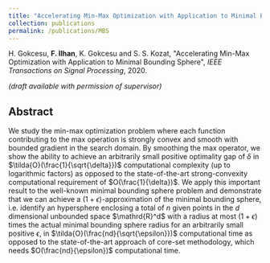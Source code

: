 ```yaml
---
title: "Accelerating Min-Max Optimization with Application to Minimal Bounding Sphere"
collection: publications
permalink: /publications/MBS
---
```

H. Gokcesu, <b>F. Ilhan</b>, K. Gokcesu and S. S. Kozat, "Accelerating Min-Max Optimization with Application to Minimal Bounding Sphere", <i>IEEE Transactions on Signal Processing</i>, 2020.

<i>(draft available with permission of supervisor)</i>

## Abstract

We study the min-max optimization problem where each function contributing to the max operation is strongly convex
and smooth with bounded gradient in the search domain. By smoothing the max operator, we show the
ability to achieve an arbitrarily small positive optimality gap of $\delta$ in $\tilda{O}(\frac{1}{\sqrt{\delta}})$ 
computational complexity (up to logarithmic factors) as opposed to the state-of-the-art strong-convexity computational 
requirement of $O(\frac{1}{\delta})$. We
apply this important result to the well-known minimal bounding sphere problem and demonstrate that we can achieve
a $(1+\epsilon)$-approximation of the minimal bounding sphere, i.e. identify an hypersphere enclosing a total of $n$ 
given
points in the $d$ dimensional unbounded space $\mathrd{R}^d$ with a radius at most $(1+\epsilon)$ times the actual minimal bounding
sphere radius for an arbitrarily small positive $\epsilon$, in $\tilda{O}(\frac{nd}{\sqrt{\epsilon}})$ 
computational time as opposed to the state-of-the-art
approach of core-set methodology, which needs $O(\frac{nd}{\epsilon})$ computational time.